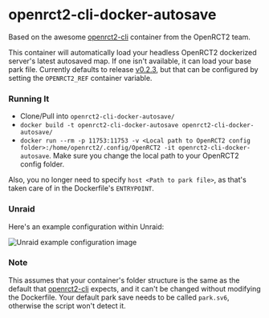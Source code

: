# openrct2-cli-docker-autosave
Based on the awesome [openrct2-cli](https://hub.docker.com/r/openrct2/openrct2-cli/dockerfile/) container from the OpenRCT2 team.

This container will automatically load your headless OpenRCT2 dockerized server's latest autosaved map. If one isn't available, it can load your base park file. Currently defaults to release [v0.2.3](https://openrct2.org/downloads/releases/v0.2.3), but that can be configured by setting the `OPENRCT2_REF` container variable.

### Running It
- Clone/Pull into `openrct2-cli-docker-autosave/`
- `docker build -t openrct2-cli-docker-autosave openrct2-cli-docker-autosave/`
- `docker run --rm -p 11753:11753 -v <Local path to OpenRCT2 config folder>:/home/openrct2/.config/OpenRCT2 -it openrct2-cli-docker-autosave`. Make sure you change the local path to your OpenRCT2 config folder. 

Also, you no longer need to specify `host <Path to park file>`, as that's taken care of in the Dockerfile's `ENTRYPOINT`.

### Unraid
Here's an example configuration within Unraid:

![Unraid example configuration image](https://github.com/naschorr/openrct2-cli-docker-autosave/master/resources/unraid_config_example.png)

### Note
This assumes that your container's folder structure is the same as the default that [openrct2-cli](https://hub.docker.com/r/openrct2/openrct2-cli/dockerfile/) expects, and it can't be changed without modifying the Dockerfile. Your default park save needs to be called `park.sv6`, otherwise the script won't detect it.
